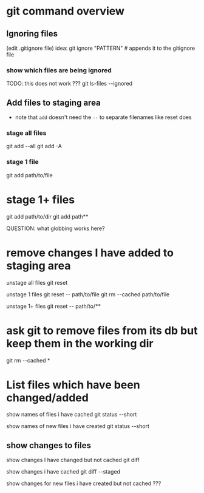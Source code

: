 # git command overview

## Ignoring files

(edit .gitignore file) idea: git ignore "PATTERN" # appends it to the gitignore
file

### show which files are being ignored

TODO: this does not work ??? git ls-files --ignored

## Add files to staging area

- note that `add` doesn't need the `--` to separate filenames like reset does

### stage all files

git add --all git add -A

### stage 1 file

git add path/to/file

# stage 1+ files

git add path/to/dir git add path\*\*

QUESTION: what globbing works here?

# remove changes I have added to staging area

unstage all files git reset

unstage 1 files git reset -- path/to/file git rm --cached path/to/file

unstage 1+ files git reset -- path/to/\*\*

# ask git to remove files from its db but keep them in the working dir

git rm --cached \*

# List files which have been changed/added

show names of files i have cached git status --short

show names of new files i have created git status --short

## show changes to files

show changes I have changed but not cached git diff

show changes i have cached git diff --staged

show changes for new files i have created but not cached ???

```

```
